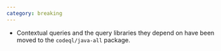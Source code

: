 ```yaml
---
category: breaking
---
```

* Contextual queries and the query libraries they depend on have been moved to the `codeql/java-all` package.
